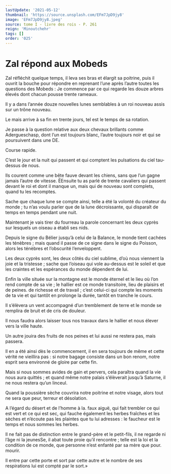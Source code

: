 ```yaml
---
lastUpdate: '2021-05-12'
thumbnail: 'https://source.unsplash.com/EFm7JpD9jy8'
image: 'EFm7JpD9jy8.jpeg'
source: tome I - livre des rois - P. 261
reign: 'Minoutchehr'
tags: []
order: '025'
---
```


# Zal répond aux Mobeds

Zal réfléchit quelque temps, il leva ses bras et élargit sa poitrine, puis il ouvrit la bouche pour répondre en reprenant l’une après l’autre toutes les questions des Mobeds : Je commence par ce qui regarde les douze arbres élevés dont chacun pousse trente rameaux.

Il y a dans l’année douze nouvelles lunes semblables à un roi nouveau assis sur un trône nouveau.

Le mais arrive à sa fin en trente jours, tel est le temps de sa rotation.

Je passe à la question relative aux deux chevaux brillants comme Adergueschasp, dont l’un est toujours blanc, l’autre toujours noir et qui se poursuivent dans une DE.

Course rapide.

C’est le jour et la nuit qui passent et qui comptent les pulsations du ciel tau-dessus de nous.

Ils courent comme une bête fauve devant les chiens, sans que l’un gagne jamais l’autre de vitesse. ËEnsuite tu as parlé de trente cavaliers qui passent devant le roi et dont il manque un, mais qui de nouveau sont complets, quand tu les recomptes.

Sache que chaque lune se compte ainsi, telle a été la volonté du créateur du monde ; tu n’as voulu parler que de la lune décroissante, qui disparaît de temps en temps pendant une nuit.

Maintenant je vais tirer du fourreau la parole concernant les deux cyprès sur lesquels un oiseau a établi ses nids.

Depuis le signe du Bélier jusqu’à celui de la Balance, le monde tient cachées les ténèbres ; mais quand il passe de ce signe dans le signe du Poisson, alors les ténèbres et l’obscurité l’enveloppent.

Les deux cyprès sont, les deux côtés du ciel sublime, d’où nous viennent la joie et la tristesse ; sache que l’oiseau qui vole au-dessus est le soleil et que les craintes et les espérances du monde dépendent de lui.

Enfin la ville située sur la montagne est le monde éternel et le lieu où l’on rend compte de sa vie ; le hallier est ce monde transitoire, lieu de plaisirs et de peines. de richesse et de travail ; c’est celui-ci qui compte les moments de ta vie et qui tantôt en prolonge la durée, tantôt en tranche le cours.

Il s’élèvera un vent accompagné d’un tremblement de terre et le monde se remplira de bruit et de cris de douleur.

Il nous faudra alors laisser tous nos travaux dans le hallier et nous élever vers la ville haute.

Un autre jouira des fruits de nos peines et lui aussi ne restera pas, mais passera.

Il en a été ainsi dès le commencement, il en sera toujours de même et cette vérité ne vieillira pas : si notre bagage consiste dans un bon renom, notre esprit sera environné de gloire par cette fin.

Mais si nous sommes avides de gain et pervers, cela paraîtra quand la vie nous aura quittés ; et quand même notre palais s’élèverait jusqu’à Saturne, il ne nous restera qu’un linceul.

Quand la poussière sèche couvrira notre poitrine et notre visage, alors tout ne sera que peur, terreur et désolation.

A l’égard du désert et de l’homme à la. faux aiguë, qui fait trembler ce qui est vert et ce qui est sec, qui fauche également les herbes fraîches et les sèches et n’écoute pas les plaintes que tu lui adresses : le faucheur est le temps et nous sommes les herbes.

Il ne fait pas de distinction entre le grand-père et le petit-fils, il ne regarde ni l’âge ni la jeunesSe, il abat toute proie qu’il rencontre ; telle est la loi et la condition de ce monde, que personne n’est enfanté par sa mère que pour. mourir.

Il entre par cette porte et sort par cette autre et le nombre de ses respirations lui est compté par le sort.»
